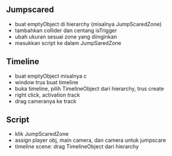 ## Jumpscared
- buat emptyObject di hierarchy (misalnya JumpScaredZone)
- tambahkan collider dan centang isTrigger
- ubah ukuran sesuai zone yang diinginkan
- masukkan script ke dalam JumpSaredZone

## Timeline
- buat emptyObject misalnya c
- window trus buat timeline
- buka timeline, pilih TimelineObject dari hierarchy, trus create
- right click, activation track
- drag cameranya ke track

## Script
- klik JumpScaredZone
- assign player obj, main camera, dan camera untuk jumpscare
- timeline scene: drag TimelineObject dari hierarchy